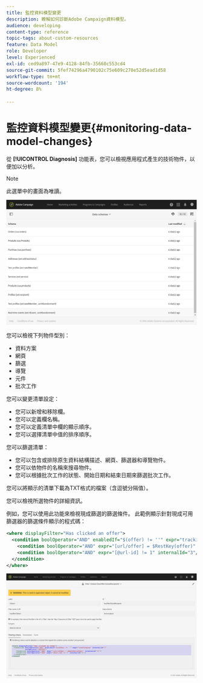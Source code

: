 ```yaml
---
title: 監控資料模型變更
description: 瞭解如何診斷Adobe Campaign資料模型。
audience: developing
content-type: reference
topic-tags: about-custom-resources
feature: Data Model
role: Developer
level: Experienced
exl-id: ced9a897-47e9-4128-84fb-35660c553cd4
source-git-commit: 5fef74296a4790102c75e609c270e52d5ead1d58
workflow-type: tm+mt
source-wordcount: '194'
ht-degree: 8%

---
```


# 監控資料模型變更{#monitoring-data-model-changes}

從 **[!UICONTROL Diagnosis]** 功能表，您可以檢視應用程式產生的技術物件，以便加以分析。

>[!NOTE]
>
>此選單中的畫面為唯讀。

![](assets/diagnostic.png)

您可以檢視下列物件型別：

* 資料方案
* 網頁
* 篩選
* 導覽
* 元件
* 批次工作

您可以變更清單設定：

* 您可以新增和移除欄。
* 您可以定義欄名稱。
* 您可以定義清單中欄的顯示順序。
* 您可以選擇清單中值的排序順序。

您可以篩選清單：

* 您可以包含或排除原生資料結構描述、網頁、篩選器和導覽物件。
* 您可以依物件的名稱來搜尋物件。
* 您可以根據批次工作的狀態、開始日期和結束日期來篩選批次工作。

您可以將顯示的清單下載為TXT格式的檔案（含逗號分隔值）。

您可以檢視所選物件的詳細資訊。

例如，您可以使用此功能來檢視現成篩選的篩選條件。 此範例顯示針對現成可用篩選器的篩選條件顯示的程式碼：

```xml
<where displayFilter="Has clicked an offer">
  <condition boolOperator="AND" enabledIf="$(offer) != ''" expr="trackingLog" internalId="1" setOperator="EXISTS">
    <condition boolOperator="AND" expr="[url/offer] = $RestKey(offer)" internalId="2"/>
    <condition boolOperator="AND" expr="[@url-id] != 1" internalId="3"/>
  </condition>
</where>
```

![](assets/diagnosis_filter_criteria.png)